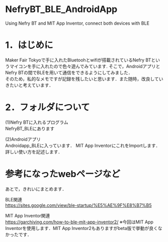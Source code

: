 # NefryBT_BLE_AndroidApp
Using Nefry BT and MIT App Inventor, connect both devices with BLE

# 1．はじめに
 Maker Fair Tokyoで手に入れたBluetoohとwifiが搭載されているNefry BTというマイコンを手に入れたので色々遊んでみています.
 そこで，AndroidアプリとNefry BTの間でBLEを用いて通信をできるようにしてみました．  
 そのため，私的なメモですが記録を残したいと思います．また随時，改良していきたいと考えています．  
 
# 2．フォルダについて
(1)Nefry BTに入れるプログラム  
NefryBT_BLEにあります

(2)Androidアプリ  
Androidapp_BLEに入っています．
MIT App InventorにこれをImportします．  
詳しい使い方を記述します．  

# 参考になったwebページなど
あとで，きれいにまとめます．  

BLE関連  
https://sites.google.com/view/ble-startup/%E5%AE%9F%E8%B7%B5

MIT App Inventor関連  
https://garchiving.com/how-to-ble-mit-app-inventor2/
※今回はMIT App Inventorを使用します．MIT App Inventor2もありますがbeta版で挙動が良くなかったです．
